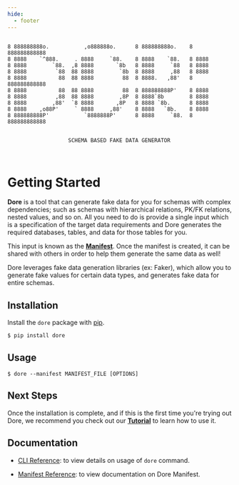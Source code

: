 ```yaml
---
hide:
  - footer
---
```



```text

8 888888888o.           ,o888888o.      8 888888888o.    8 888888888888
8 8888    `^888.     . 8888     `88.    8 8888    `88.   8 8888
8 8888        `88.  ,8 8888       `8b   8 8888     `88   8 8888
8 8888         `88  88 8888        `8b  8 8888     ,88   8 8888
8 8888          88  88 8888         88  8 8888.   ,88'   8 888888888888
8 8888          88  88 8888         88  8 888888888P'    8 8888
8 8888         ,88  88 8888        ,8P  8 8888`8b        8 8888
8 8888        ,88'  `8 8888       ,8P   8 8888 `8b.      8 8888
8 8888    ,o88P'     ` 8888     ,88'    8 8888   `8b.    8 8888
8 888888888P'           `8888888P'      8 8888     `88.  8 888888888888


                   SCHEMA BASED FAKE DATA GENERATOR
```

<br>

# Getting Started

**Dore** is a tool that can generate fake data for you for schemas with complex dependencies; such as schemas with 
hierarchical relations, PK/FK relations, nested values, and so on. All you need to do is provide a single input 
which is a specification of the target data requirements and Dore generates the required databases, tables, and data 
for those tables for you. 

This input is known as the [**Manifest**](manifest/manifest/). Once the manifest is created, it can be shared with 
others in order to help them generate the same data as well!

Dore leverages fake data generation libraries (ex: Faker), which allow you to generate fake values for certain data 
types, and generates fake data for entire schemas.

## Installation

Install the `dore` package with [pip](https://pypi.org/project/dore/).

```console
$ pip install dore
```

## Usage

```shell
$ dore --manifest MANIFEST_FILE [OPTIONS]
```

## Next Steps

Once the installation is complete, and if this is the first time you're trying out Dore, we recommend you check out our
[**Tutorial**](/tutorial/overview/) to learn how to use it.


## Documentation

* [CLI Reference](./cli/cli_reference.md): to view details on usage of `dore` command.

* [Manifest Reference](./manifest/manifest.md): to view documentation on Dore Manifest.
